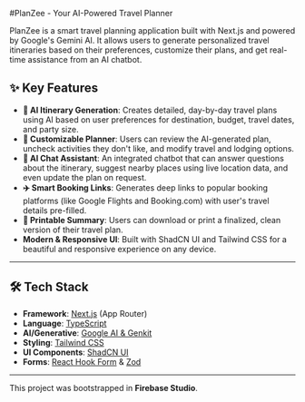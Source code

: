  #PlanZee - Your AI-Powered Travel Planner

PlanZee is a smart travel planning application built with Next.js and powered by Google's Gemini AI. It allows users to generate personalized travel itineraries based on their preferences, customize their plans, and get real-time assistance from an AI chatbot.

## ✨ Key Features

- **🤖 AI Itinerary Generation**: Creates detailed, day-by-day travel plans using AI based on user preferences for destination, budget, travel dates, and party size.
- **📝 Customizable Planner**: Users can review the AI-generated plan, uncheck activities they don't like, and modify travel and lodging options.
- **💬 AI Chat Assistant**: An integrated chatbot that can answer questions about the itinerary, suggest nearby places using live location data, and even update the plan on request.
- **✈️ Smart Booking Links**: Generates deep links to popular booking platforms (like Google Flights and Booking.com) with user's travel details pre-filled.
- **📄 Printable Summary**: Users can download or print a finalized, clean version of their travel plan.
- **Modern & Responsive UI**: Built with ShadCN UI and Tailwind CSS for a beautiful and responsive experience on any device.

---

## 🛠️ Tech Stack

- **Framework**: [Next.js](https://nextjs.org/) (App Router)
- **Language**: [TypeScript](https://www.typescriptlang.org/)
- **AI/Generative**: [Google AI & Genkit](https://firebase.google.com/docs/genkit)
- **Styling**: [Tailwind CSS](https://tailwindcss.com/)
- **UI Components**: [ShadCN UI](https://ui.shadcn.com/)
- **Forms**: [React Hook Form](https://react-hook-form.com/) & [Zod](https://zod.dev/)

---



This project was bootstrapped in **Firebase Studio**.
